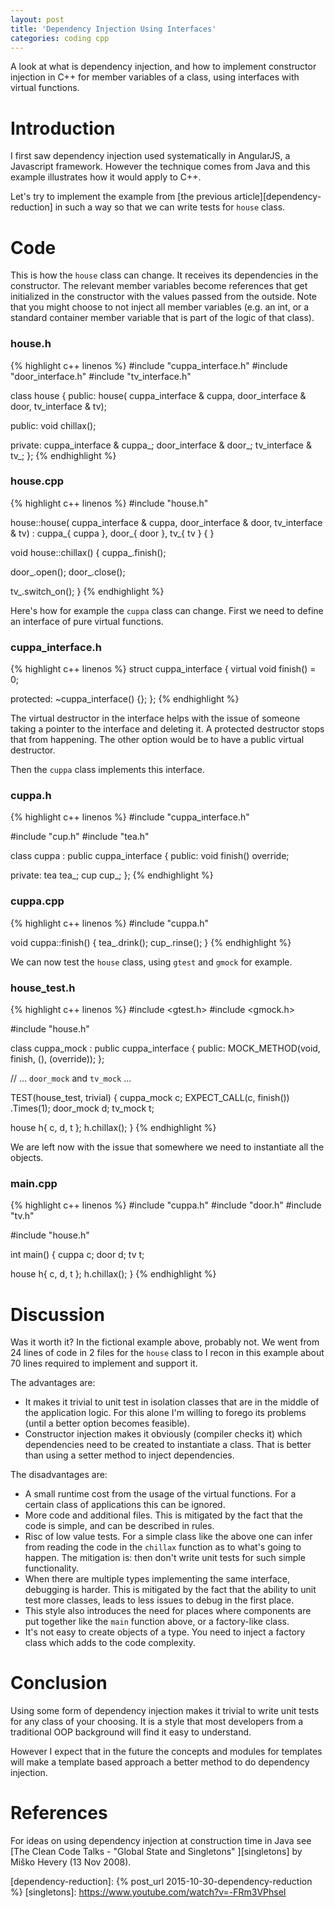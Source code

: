 ```yaml
---
layout: post
title: 'Dependency Injection Using Interfaces'
categories: coding cpp
---
```


A look at what is dependency injection, and how to implement constructor
injection in C++ for member variables of a class, using interfaces with virtual
functions.


# Introduction

I first saw dependency injection used systematically in AngularJS, a Javascript
framework. However the technique comes from Java and this example illustrates
how it would apply to C++.

Let's try to implement the example from [the previous
article][dependency-reduction] in such a way so that we can write tests for
`house` class.


# Code

This is how the `house` class can change. It receives its dependencies in the
constructor. The relevant member variables become references that get
initialized in the constructor with the values passed from the outside. Note
that you might choose to not inject all member variables (e.g. an int, or a
standard container member variable that is part of the logic of that class).

### house.h
{% highlight c++ linenos %}
#include "cuppa_interface.h"
#include "door_interface.h"
#include "tv_interface.h"

class house
{
public:
  house(
    cuppa_interface & cuppa,
    door_interface & door,
    tv_interface & tv);

public:
  void chillax();

private:
  cuppa_interface & cuppa_;
  door_interface & door_;
  tv_interface & tv_;
};
{% endhighlight %}

### house.cpp
{% highlight c++ linenos %}
#include "house.h"

house::house(
    cuppa_interface & cuppa,
    door_interface & door,
    tv_interface & tv) :
      cuppa_{ cuppa },
      door_{ door },
      tv_{ tv }
{
}

void house::chillax() {
  cuppa_.finish();

  door_.open();
  door_.close();

  tv_.switch_on();
}
{% endhighlight %}

Here's how for example the `cuppa` class can change. First we need to define an
interface of pure virtual functions.

### cuppa_interface.h
{% highlight c++ linenos %}
struct cuppa_interface
{
  virtual void finish() = 0;

protected:
  ~cuppa_interface() {};
};
{% endhighlight %}

The virtual destructor in the interface helps with the issue of someone taking
a pointer to the interface and deleting it. A protected destructor stops that
from happening. The other option would be to have a public virtual destructor.

Then the `cuppa` class implements this interface.

### cuppa.h
{% highlight c++ linenos %}
#include "cuppa_interface.h"

#include "cup.h"
#include "tea.h"

class cuppa :
  public cuppa_interface
{
public:
  void finish() override;

private:
  tea tea_;
  cup cup_;
};
{% endhighlight %}

### cuppa.cpp
{% highlight c++ linenos %}
#include "cuppa.h"

void cuppa::finish() {
  tea_.drink();
  cup_.rinse();
}
{% endhighlight %}

We can now test the `house` class, using `gtest` and `gmock` for example.

### house_test.h
{% highlight c++ linenos %}
#include <gtest.h>
#include <gmock.h>

#include "house.h"

class cuppa_mock :
  public cuppa_interface
{
public:
  MOCK_METHOD(void, finish, (), (override));
};

// ... `door_mock` and `tv_mock` ...

TEST(house_test, trivial)
{
  cuppa_mock c;
  EXPECT_CALL(c, finish())
    .Times(1);
  door_mock d;
  tv_mock t;

  house h{ c, d, t };
  h.chillax();
}
{% endhighlight %}

We are left now with the issue that somewhere we need to instantiate all the
objects.

### main.cpp
{% highlight c++ linenos %}
#include "cuppa.h"
#include "door.h"
#include "tv.h"

#include "house.h"

int main() {
  cuppa c;
  door d;
  tv t;

  house h{ c, d, t };
  h.chillax();
}
{% endhighlight %}


# Discussion

Was it worth it? In the fictional example above, probably not. We went from 24
lines of code in 2 files for the `house` class to I recon in this example
about 70 lines required to implement and support it.

The advantages are:

  - It makes it trivial to unit test in isolation classes that are in the
    middle of the application logic. For this alone I'm willing to forego its
    problems (until a better option becomes feasible).
  - Constructor injection makes it obviously (compiler checks it) which
    dependencies need to be created to instantiate a class. That is better than
    using a setter method to inject dependencies.

The disadvantages are:

  - A small runtime cost from the usage of the virtual functions. For a certain
    class of applications this can be ignored.
  - More code and additional files. This is mitigated by the fact that the code
    is simple, and can be described in rules.
  - Risc of low value tests. For a simple class like the above one can infer from
    reading the code in the `chillax` function as to what's going to happen.
    The mitigation is: then don't write unit tests for such simple
    functionality.
  - When there are multiple types implementing the same interface, debugging is
    harder. This is mitigated by the fact that the ability to unit test more
    classes, leads to less issues to debug in the first place.
  - This style also introduces the need for places where components are put
    together like the `main` function above, or a factory-like class.
  - It's not easy to create objects of a type. You need to inject a factory
    class which adds to the code complexity.


# Conclusion

Using some form of dependency injection makes it trivial to write unit tests
for any class of your choosing. It is a style that most developers from a
traditional OOP background will find it easy to understand.

However I expect that in the future the concepts and modules for templates will
make a template based approach a better method to do dependency injection.


# References

For ideas on using dependency injection at construction time in Java see [The
Clean Code Talks - "Global State and Singletons" ][singletons] by Miško Hevery
(13 Nov 2008).

[dependency-reduction]:    {% post_url 2015-10-30-dependency-reduction %}
[singletons]:              https://www.youtube.com/watch?v=-FRm3VPhseI

